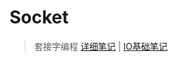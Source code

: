 # Socket
> 套接字编程 [详细笔记](https://github.com/Kuangcp/Note/blob/master/Java/AdvancedLearning/Socket.md) | 
[IO基础笔记](https://github.com/Kuangcp/Note/blob/master/Java/AdvancedLearning/IO.md)

